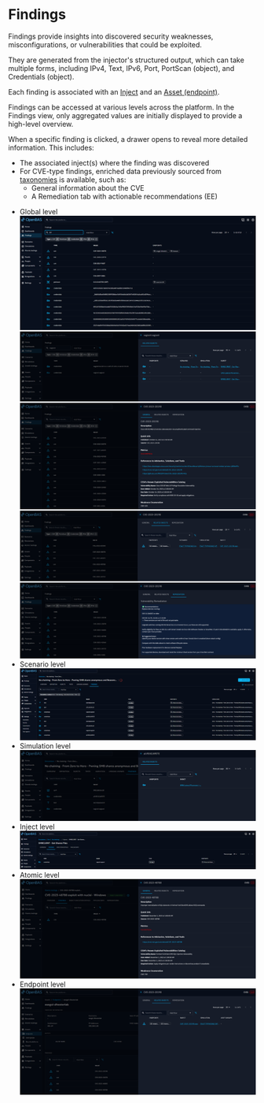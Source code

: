 # Findings

Findings provide insights into discovered security weaknesses, misconfigurations, or vulnerabilities that could be
exploited.

They are generated from the injector's structured output, which can take multiple forms, including IPv4, Text, IPv6,
Port, PortScan (object), and Credentials (object).

Each finding is associated with an [Inject](injects.md) and an [Asset (endpoint)](assets.md).

Findings can be accessed at various levels across the platform. In the Findings view, only aggregated values are
initially displayed to provide a high-level overview.

When a specific finding is clicked, a drawer opens to reveal more detailed information. This includes:
* The associated inject(s) where the finding was discovered
* For CVE-type findings, enriched data previously sourced from [taxonomies](../administration/taxonomies.md) is available, such as:
  - General information about the CVE 
  - A Remediation tab with actionable recommendations (EE)

- Global level
  ![Global](assets/findings-global-view.png)
  ![Non-cve](assets/findings-drawer-non-cve.png)
  ![Cve](assets/findings-drawer-cve-general.png)
  ![Related-injects](assets/findings-drawer-related.png)
  ![Remediation](assets/findings-drawer-remediation.png)
- Scenario level  
  ![Scenario](assets/findings-scenarios-view.png)
- Simulation level  
  ![Simulation](assets/findings-simulation-view.png)
- Inject level   
  ![Inject](assets/findings-inject-view.png)
- Atomic level
  ![Atomic](assets/findings-atomic-view.png)
- Endpoint level   
  ![Endpoint](assets/findings-endpoint-view.png) 


